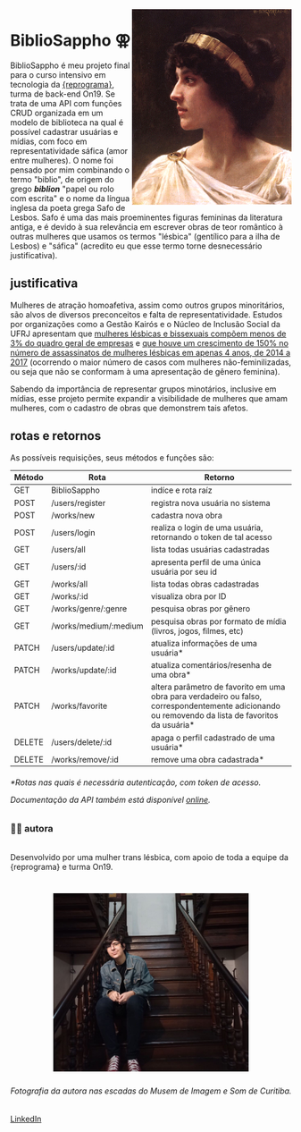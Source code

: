 <img src="assets/Sappho-painting.gif" align="right" alt="Painting of Sappho of Lesbos" title="Painting of Sappho of Lesbos" height="350"/>

# BiblioSappho ⚢
BiblioSappho é meu projeto final para o curso intensivo em tecnologia da [{reprograma}](https://reprograma.com.br), turma de back-end On19. Se trata de uma API com funções CRUD  organizada em um modelo de biblioteca na qual é possível cadastrar usuárias e mídias, com foco em representatividade sáfica (amor entre mulheres). O nome foi pensado por mim combinando o termo "biblio", de origem do grego ***biblion*** "papel ou rolo com escrita" e o nome da língua inglesa da poeta grega Safo de Lesbos. Safo é uma das mais proeminentes figuras femininas da literatura antiga, e é devido à sua relevância em escrever obras de teor romântico à outras mulheres que usamos os termos "lésbica" (gentílico para a ilha de Lesbos) e "sáfica" (acredito eu que esse termo torne desnecessário justificativa).
<br clear="left"/>


## justificativa
Mulheres de atração homoafetiva, assim como outros grupos minoritários, são alvos de diversos preconceitos e falta de representatividade. Estudos por organizações como a Gestão Kairós e o Núcleo de Inclusão Social da UFRJ apresentam que [mulheres lésbicas e bissexuais compõem menos de 3% do quadro geral de empresas](https://www.terra.com.br/nos/dia-da-visibilidade-lesbica-onde-elas-estao-no-mercado-de-trabalho,7ef155221572a5e688ecf334a5982e67z3g63j2p.html) e [que houve um crescimento de 150% no número de assassinatos de mulheres lésbicas em apenas 4 anos, de 2014 a 2017](https://dossies.agenciapatriciagalvao.org.br/fontes-e-pesquisas/wp-content/uploads/sites/3/2018/04/Dossi%C3%AA-sobre-lesboc%C3%ADdio-no-Brasil.pdf) (ocorrendo o maior número de casos com mulheres não-feminilizadas, ou seja que não se conformam à uma apresentação de gênero feminina). 

Sabendo da importância de representar grupos minotários, inclusive em mídias, esse projeto permite expandir a visibilidade de mulheres que amam mulheres, com o cadastro de obras que demonstrem tais afetos.

## rotas e retornos

As possíveis requisições, seus métodos e funções são:

|Método|Rota|Retorno|
|-|-|-|
|GET|BiblioSappho|indíce e rota raíz|
|POST|/users/register|registra nova usuária no sistema|
|POST|/works/new|cadastra nova obra|
|POST|/users/login|realiza o login de uma usuária, retornando o token de tal acesso|
|GET|/users/all|lista todas usuárias cadastradas|
|GET|/users/:id|apresenta perfil de uma única usuária por seu id|
|GET|/works/all|lista todas obras cadastradas|
|GET|/works/:id|visualiza obra por ID|
|GET|/works/genre/:genre|pesquisa obras por gênero|
|GET|/works/medium/:medium|pesquisa obras por formato de mídia (livros, jogos, filmes, etc)|
|PATCH|/users/update/:id|atualiza informações de uma usuária*|
|PATCH|/works/update/:id|atualiza comentários/resenha de uma obra*|
|PATCH|/works/favorite|altera parâmetro de favorito em uma obra para verdadeiro ou falso, correspondentemente adicionando ou removendo da lista de favoritos da usuária*|
|DELETE|/users/delete/:id|apaga o perfil cadastrado de uma usuária*|
|DELETE|/works/remove/:id|remove uma obra cadastrada*|

<h6>
*Rotas nas quais é necessária autenticação, com token de acesso.

Documentação da API também está disponível [online](https://bibliosappho.onrender.com/documentation-route/).
</h6>



### 🏳️‍🌈 autora
</br>
Desenvolvido por uma mulher trans lésbica, com apoio de toda a equipe da {reprograma} e turma On19.

<h1 align="center">
  <img src="assets/autora.jpg" alt="Ilustração fotográfica da autora" title="Ilustração fotográfica da autora" width="350">
</h1>

<h6 align="center"> 
Fotografia da autora nas escadas do Musem de Imagem e Som de Curitiba.
 </h6>

[LinkedIn](https://www.linkedin.com/in/rocha-laura/)